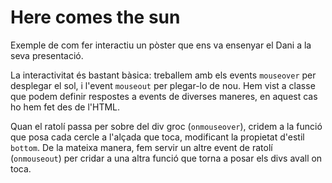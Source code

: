 # Here comes the sun
Exemple de com fer interactiu un pòster que ens va ensenyar el Dani a la seva presentació.

La interactivitat és bastant bàsica: treballem amb els events `mouseover` per desplegar el sol, i l'event `mouseout` per plegar-lo de nou. Hem vist a classe que podem definir respostes a events de diverses maneres, en aquest cas ho hem fet des de l'HTML. 

Quan el ratolí passa per sobre del div groc (`onmouseover`), cridem a la funció que posa cada cercle a l'alçada que toca, modificant la propietat d'estil `bottom`. De la mateixa manera, fem servir un altre event de ratolí (`onmouseout`) per cridar a una altra funció que torna a posar els divs avall on toca.
